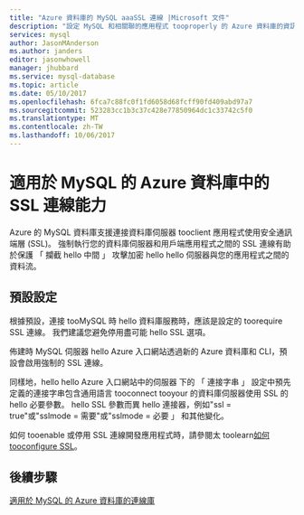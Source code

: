 ```yaml
---
title: "Azure 資料庫的 MySQL aaaSSL 連線 |Microsoft 文件"
description: "設定 MySQL 和相關聯的應用程式 tooproperly 的 Azure 資料庫的資訊，請使用 SSL 連線"
services: mysql
author: JasonMAnderson
ms.author: janders
editor: jasonwhowell
manager: jhubbard
ms.service: mysql-database
ms.topic: article
ms.date: 05/10/2017
ms.openlocfilehash: 6fca7c88fc0f1fd6058d68fcff90fd409abd97a7
ms.sourcegitcommit: 523283cc1b3c37c428e77850964dc1c33742c5f0
ms.translationtype: MT
ms.contentlocale: zh-TW
ms.lasthandoff: 10/06/2017
---
```

# <a name="ssl-connectivity-in-azure-database-for-mysql"></a>適用於 MySQL 的 Azure 資料庫中的 SSL 連線能力
Azure 的 MySQL 資料庫支援連接資料庫伺服器 tooclient 應用程式使用安全通訊端層 (SSL)。 強制執行您的資料庫伺服器和用戶端應用程式之間的 SSL 連線有助於保護 「 攔截 hello 中間 」 攻擊加密 hello hello 伺服器與您的應用程式之間的資料流。

## <a name="default-settings"></a>預設設定
根據預設，連接 tooMySQL 時 hello 資料庫服務時，應該是設定的 toorequire SSL 連線。  我們建議您避免停用盡可能 hello SSL 選項。 

佈建時 MySQL 伺服器 hello Azure 入口網站透過新的 Azure 資料庫和 CLI，預設會啟用強制的 SSL 連線。 

同樣地，hello hello Azure 入口網站中的伺服器 下的 「 連接字串 」 設定中預先定義的連接字串包含通用語言 tooconnect tooyour 的資料庫伺服器使用 SSL 的 hello 必要參數。 hello SSL 參數而異 hello 連接器，例如"ssl = true"或"sslmode = 需要"或"sslmode = 必要 」 和其他變化。

如何 tooenable 或停用 SSL 連線開發應用程式時，請參閱太 toolearn[如何 tooconfigure SSL](howto-configure-ssl.md)。

## <a name="next-steps"></a>後續步驟
[適用於 MySQL 的 Azure 資料庫的連線庫](concepts-connection-libraries.md)
